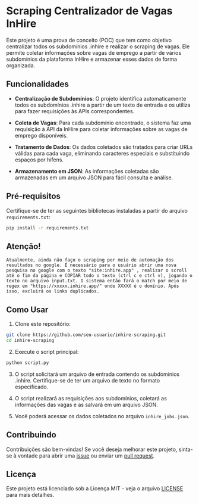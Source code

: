 # Scraping Centralizador de Vagas InHire

Este projeto é uma prova de conceito (POC) que tem como objetivo centralizar todos os subdomínios .inhire e realizar o scraping de vagas. Ele permite coletar informações sobre vagas de emprego a partir de vários subdomínios da plataforma InHire e armazenar esses dados de forma organizada.

## Funcionalidades

- **Centralização de Subdomínios**: O projeto identifica automaticamente todos os subdomínios .inhire a partir de um texto de entrada e os utiliza para fazer requisições às APIs correspondentes.

- **Coleta de Vagas**: Para cada subdomínio encontrado, o sistema faz uma requisição à API da InHire para coletar informações sobre as vagas de emprego disponíveis.

- **Tratamento de Dados**: Os dados coletados são tratados para criar URLs válidas para cada vaga, eliminando caracteres especiais e substituindo espaços por hifens.

- **Armazenamento em JSON**: As informações coletadas são armazenadas em um arquivo JSON para fácil consulta e análise.

## Pré-requisitos

Certifique-se de ter as seguintes bibliotecas instaladas a partir do arquivo `requirements.txt`:

```bash
pip install -r requirements.txt
```

## Atenção!

    Atualmente, ainda não faço o scraping por meio de automação dos resultados no google. É necessário para o usuário abrir uma nova pesquisa no google com o texto "site:inhire.app" , realizar o scroll até o fim da página e COPIAR todo o texto (ctrl c e ctrl v), jogando o texto no arquivo input.txt. O sistema então fará o match por meio de regex em "https://xxxxx.inhire.app/" onde XXXXX é o domínio. Após isso, excluirá os links duplicados.

## Como Usar

1. Clone este repositório:

```bash
git clone https://github.com/seu-usuario/inhire-scraping.git
cd inhire-scraping
```

2. Execute o script principal:

```bash
python script.py
```

3. O script solicitará um arquivo de entrada contendo os subdomínios .inhire. Certifique-se de ter um arquivo de texto no formato especificado.

4. O script realizará as requisições aos subdomínios, coletará as informações das vagas e as salvará em um arquivo JSON.

5. Você poderá acessar os dados coletados no arquivo `inhire_jobs.json`.

## Contribuindo

Contribuições são bem-vindas! Se você deseja melhorar este projeto, sinta-se à vontade para abrir uma [issue](https://github.com/seu-usuario/inhire-scraping/issues) ou enviar um [pull request](https://github.com/seu-usuario/inhire-scraping/pulls).

## Licença

Este projeto está licenciado sob a Licença MIT - veja o arquivo [LICENSE](LICENSE) para mais detalhes.
